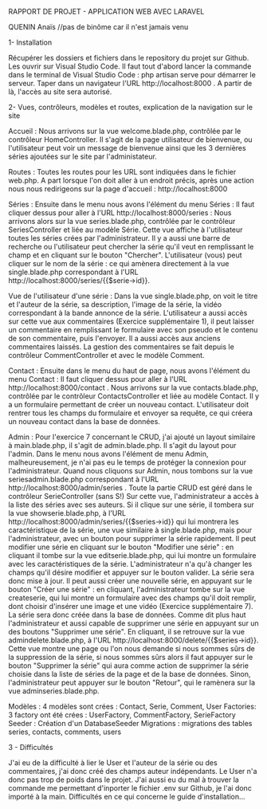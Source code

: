 RAPPORT DE PROJET - APPLICATION WEB AVEC LARAVEL

QUENIN Anaïs //pas de binôme car il n'est jamais venu


1- Installation

Récupérer les dossiers et fichiers dans le repository du projet sur Github. Les ouvrir sur Visual Studio Code.
Il faut tout d'abord lancer la commande dans le terminal de Visual Studio Code : php artisan serve pour démarrer le serveur. Taper dans un navigateur l'URL http://localhost:8000 . A partir de là, l'accès au site sera autorisé. 

2- Vues, contrôleurs, modèles et routes, explication de la navigation sur le site

Accueil : Nous arrivons sur la vue welcome.blade.php, contrôlée par le contrôleur HomeController. Il s'agit de la page utilisateur de bienvenue, ou l'utilisateur peut voir un message de bienvenue ainsi que les 3 dernières séries ajoutées sur le site par l'administateur. 

Routes : Toutes les routes pour les URL sont indiquées dans le fichier web.php. A part lorsque l'on doit aller à un endroit précis, après une action nous nous redirigeons sur la page d'accueil : http://localhost:8000

Séries : Ensuite dans le menu nous avons l'élément du menu Séries : Il faut cliquer dessus pour aller à l'URL http://localhost:8000/series : Nous arrivons alors sur la vue series.blade.php, contrôlée par le contrôleur SeriesController et liée au modèle Série. Cette vue affiche à l'utilisateur toutes les séries crées par l'administrateur. Il y a aussi une barre de recherche ou l'utilisateur peut chercher la série qu'il veut en remplissant le champ et en cliquant sur le bouton "Chercher".
L'utilisateur (vous) peut cliquer sur le nom de la série : ce qui amènera directement à la vue single.blade.php correspondant à l'URL http://localhost:8000/series/{{$serie->id}}.

Vue de l'utilisateur d'une série : Dans la vue single.blade.php, on voit le titre et l'auteur de la série, sa description, l'image de la série, la vidéo correspondant à la bande annonce de la série. L'utilisateur a aussi accès sur cette vue aux commentaires (Exercice supplémentaire 1), il peut laisser un commentaire en remplissant le formulaire avec son pseudo et le contenu de son commentaire, puis l'envoyer. Il a aussi accès aux anciens commentaires laissés. La gestion des commentaires se fait depuis le contrôleur CommentController et avec le modèle Comment.

Contact : Ensuite dans le menu du haut de page, nous avons l'élément du menu Contact : Il faut cliquer dessus pour aller à l'URL http://localhost:8000/contact . Nous arrivons sur la vue contacts.blade.php, contrôlée par le contrôleur ContactsController et liée au modèle Contact. Il y a un formulaire permettant de créer un nouveau contact. L'utilisateur doit rentrer tous les champs du formulaire et envoyer sa requête, ce qui créera un nouveau contact dans la base de données.

Admin : Pour l'exercice 7 concernant le CRUD, j'ai ajouté un layout similaire à main.blade.php, il s'agit de admin.blade.php. Il s'agit du layout pour l'admin. Dans le menu nous avons l'élément de menu Admin, malheureusement, je n'ai pas eu le temps de protéger la connexion pour l'administrateur. Quand nous cliquons sur Admin, nous tombons sur la vue seriesadmin.blade.php correspondant à l'URL http://localhost:8000/admin/series . Toute la partie CRUD est géré dans le contrôleur SerieController (sans S!)
Sur cette vue, l'administrateur a accès à la liste des séries avec ses auteurs. Si il clique sur une série, il tombera sur la vue showserie.blade.php, à l'URL http://localhost:8000/admin/series/{{$series->id}} qui lui montrera les caractéristique de la série, une vue similaire à single.blade.php, mais pour l'administrateur, avec un bouton pour supprimer la série rapidement.
Il peut modifier une série en cliquant sur le bouton "Modifier une série" : en cliquant il tombe sur la vue editserie.blade.php, qui lui montre un formulaire avec les caractéristiques de la série. L'administrateur n'a qu'à changer les champs qu'il désire modifier et appuyer sur le bouton valider. La série sera donc mise à jour.
Il peut aussi créer une nouvelle série, en appuyant sur le bouton "Créer une série" : en cliquant, l'administrateur tombe sur la vue createserie, qui lui montre un formulaire avec des champs qu'il doit remplir, dont choisir d'insérer une image et une vidéo (Exercice supplémentaire 7). La série sera donc créée dans la base de données. 
Comme dit plus haut l'administrateur et aussi capable de supprimer une série en appuyant sur un des boutons "Supprimer une série". En cliquant, il se retrouve sur la vue admindelete.blade.php, à l'URL http://localhost:8000/delete/{{$series->id}}. Cette vue montre une page ou l'on nous demande si nous sommes sûrs de la suppression de la série, si nous sommes sûrs alors il faut appuyer sur le bouton "Supprimer la série" qui aura comme action de supprimer la série choisie dans la liste de séries de la page et de la base de données. Sinon, l'administrateur peut appuyer sur le bouton "Retour", qui le ramènera sur la vue adminseries.blade.php.

Modèles : 4 modèles sont crées : Contact, Serie, Comment, User
Factories: 3 factory ont été crées : UserFactory, CommentFactory, SerieFactory
Seeder : Création d'un DatabaseSeeder
Migrations : migrations des tables series, contacts, comments, users

3 - Difficultés 

J'ai eu de la difficulté à lier le User et l'auteur de la série ou des commentaires, j'ai donc créé des champs auteur indépendants. Le User n'a donc pas trop de poids dans le projet. J'ai aussi eu du mal à trouver la commande me permettant d'inporter le fichier .env sur Github, je l'ai donc importé à la main. Difficultés en ce qui concerne le guide d'installation...

